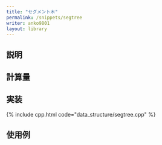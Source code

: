 ```yaml
---
title: "セグメント木"
permalink: /snippets/segtree
writer: anko9801
layout: library
---
```


## 説明

## 計算量

## 実装

{% include cpp.html code="data_structure/segtree.cpp" %}

## 使用例
